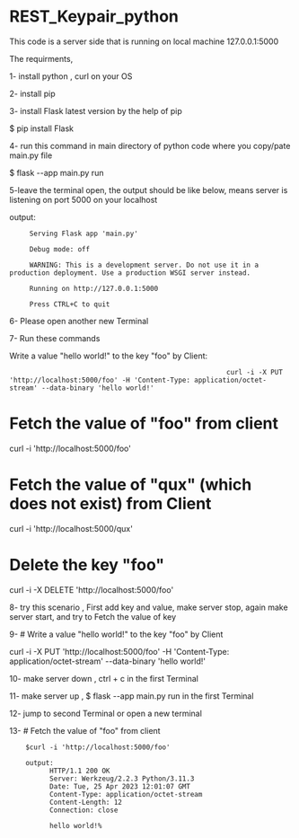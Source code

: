 # REST_Keypair_python

This code is a server side that is running on  local machine 127.0.0.1:5000


The requirments,

1- install python , curl on your OS

2- install pip

3- install Flask latest version by the help of pip

  $ pip install Flask
  
4- run this command in main directory of python code where you copy/pate main.py file

  $ flask --app main.py run
  
5-leave the terminal open, the output should be like below, means server is listening on port 5000 on your localhost

  output:
  
         Serving Flask app 'main.py'
         
         Debug mode: off
         
         WARNING: This is a development server. Do not use it in a production deployment. Use a production WSGI server instead.
         
         Running on http://127.0.0.1:5000
         
         Press CTRL+C to quit

6- Please open another new Terminal

7- Run these commands

Write a value "hello world!" to the key "foo" by Client:

                                                          curl -i -X PUT 'http://localhost:5000/foo' -H 'Content-Type: application/octet-stream' --data-binary 'hello world!'

# Fetch the value of "foo" from client
curl -i 'http://localhost:5000/foo'

# Fetch the value of "qux" (which does not exist) from Client
curl -i 'http://localhost:5000/qux'

# Delete the key "foo"
curl -i -X DELETE 'http://localhost:5000/foo'



8- try this scenario , First add key and value, make server stop, again make server start, and try to Fetch the value of key

9- # Write a value "hello world!" to the key "foo" by Client

curl -i -X PUT 'http://localhost:5000/foo' -H 'Content-Type: application/octet-stream' --data-binary 'hello world!'

10- make server down , ctrl + c in the first Terminal

11- make server up , $ flask --app main.py run in the first Terminal 

12- jump to second Terminal or open a new terminal

13- # Fetch the value of "foo" from client

        $curl -i 'http://localhost:5000/foo'
        
        output:
              HTTP/1.1 200 OK
              Server: Werkzeug/2.2.3 Python/3.11.3
              Date: Tue, 25 Apr 2023 12:01:07 GMT
              Content-Type: application/octet-stream
              Content-Length: 12
              Connection: close

              hello world!%     




